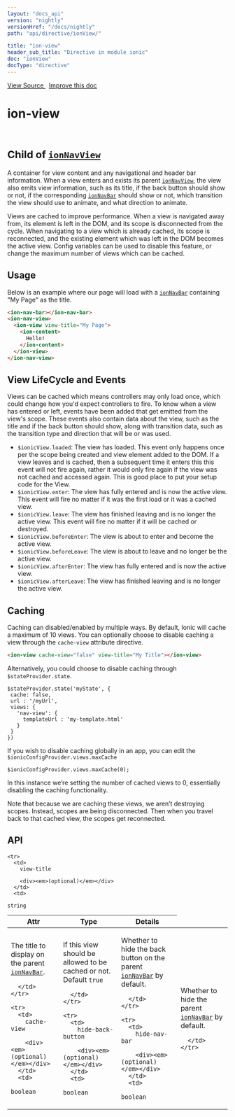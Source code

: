 ```yaml
---
layout: "docs_api"
version: "nightly"
versionHref: "/docs/nightly"
path: "api/directive/ionView/"

title: "ion-view"
header_sub_title: "Directive in module ionic"
doc: "ionView"
docType: "directive"
---
```


<div class="improve-docs">
  <a href='http://github.com/driftyco/ionic/tree/master/js/angular/directive/view.js#L1'>
    View Source
  </a>
  &nbsp;
  <a href='http://github.com/driftyco/ionic/edit/master/js/angular/directive/view.js#L1'>
    Improve this doc
  </a>
</div>




<h1 class="api-title">

  ion-view


<br />
<small>
  Child of <a href="/docs/nightly/api/directive/ionNavView/"><code>ionNavView</code></a>
</small>


</h1>





A container for view content and any navigational and header bar information.
When a view enters and exists its parent <a href="/docs/nightly/api/directive/ionNavView/"><code>ionNavView</code></a>, the view
also emits view information, such as its title, if the back button should show or not, if
the corresponding <a href="/docs/nightly/api/directive/ionNavBar/"><code>ionNavBar</code></a> should show or not, which transition the view
should use to animate, and what direction to animate.

Views are cached to improve performance. When a view is navigated away from, its
element is left in the DOM, and its scope is disconnected from the cycle. When navigating
to a view which is already cached, its scope is reconnected, and the existing element which
was left in the DOM becomes the active view. Config variables can be used to disable this
feature, or change the maximum number of views which can be cached.








  
<h2 id="usage">Usage</h2>
  
Below is an example where our page will load with a <a href="/docs/nightly/api/directive/ionNavBar/"><code>ionNavBar</code></a> containing
"My Page" as the title.

```html
<ion-nav-bar></ion-nav-bar>
<ion-nav-view>
  <ion-view view-title="My Page">
    <ion-content>
      Hello!
    </ion-content>
  </ion-view>
</ion-nav-view>
```

## View LifeCycle and Events

Views can be cached which means controllers may only load once, which could change how you'd
expect controllers to fire. To know when a view has entered or left, events have been added that
get emitted from the view's scope. These events also contain data about the view,
such as the title and if the back button should show, along with transition data, such as the
transition type and direction that will be or was used.

* `$ionicView.loaded`: The view has loaded. This event only happens once per the scope being created
and view element added to the DOM. If a view leaves and is cached, then a subsequent time it enters
this this event will not fire again, rather it would only fire again if the view was not cached
and accessed again. This is good place to put your setup code for the View.
* `$ionicView.enter`: The view has fully entered and is now the active view. This event will fire
no matter if it was the first load or it was a cached view.
* `$ionicView.leave`: The view has finished leaving and is no longer the active view. This event will
fire no matter if it will be cached or destroyed.
* `$ionicView.beforeEnter`: The view is about to enter and become the active view.
* `$ionicView.beforeLeave`: The view is about to leave and no longer be the active view.
* `$ionicView.afterEnter`: The view has fully entered and is now the active view.
* `$ionicView.afterLeave`: The view has finished leaving and is no longer the active view.

## Caching

Caching can disabled/enabled by multiple ways. By default, Ionic will cache a maximum of 10 views. You can optionally choose to disable caching a view through the `cache-view` attribute directive.

```html
<ion-view cache-view="false" view-title="My Title"></ion-view>
```

Alternatively, you could choose to disable caching through `$stateProvider.state`.

```
$stateProvider.state('myState', {
 cache: false,
 url : '/myUrl',
 views: {
   'nav-view': {
     templateUrl : 'my-template.html'
   }
 }
})
```

If you wish to disable caching globally in an app, you can edit the `$ionicConfigProvider.views.maxCache`

```
$ionicConfigProvider.views.maxCache(0);
```

In this instance we’re setting the number of cached views to 0, essentially disabling the caching functionality.

Note that because we are caching these views, we aren’t destroying scopes. Instead, scopes are being disconnected.
Then when you travel back to that cached view, the scopes get reconnected.
  
  
<h2 id="api" style="clear:both;">API</h2>

<table class="table" style="margin:0;">
  <thead>
    <tr>
      <th>Attr</th>
      <th>Type</th>
      <th>Details</th>
    </tr>
  </thead>
  <tbody>
    
    <tr>
      <td>
        view-title
        
        <div><em>(optional)</em></div>
      </td>
      <td>
        
  <code>string</code>
      </td>
      <td>
        <p>The title to display on the parent <a href="/docs/nightly/api/directive/ionNavBar/"><code>ionNavBar</code></a>.</p>

        
      </td>
    </tr>
    
    <tr>
      <td>
        cache-view
        
        <div><em>(optional)</em></div>
      </td>
      <td>
        
  <code>boolean</code>
      </td>
      <td>
        <p>If this view should be allowed to be cached or not. Default <code>true</code></p>

        
      </td>
    </tr>
    
    <tr>
      <td>
        hide-back-button
        
        <div><em>(optional)</em></div>
      </td>
      <td>
        
  <code>boolean</code>
      </td>
      <td>
        <p>Whether to hide the back button on the parent
<a href="/docs/nightly/api/directive/ionNavBar/"><code>ionNavBar</code></a> by default.</p>

        
      </td>
    </tr>
    
    <tr>
      <td>
        hide-nav-bar
        
        <div><em>(optional)</em></div>
      </td>
      <td>
        
  <code>boolean</code>
      </td>
      <td>
        <p>Whether to hide the parent
<a href="/docs/nightly/api/directive/ionNavBar/"><code>ionNavBar</code></a> by default.</p>

        
      </td>
    </tr>
    
  </tbody>
</table>

  

  






